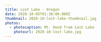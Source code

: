 ```yaml
---
title: Lost Lake - Oregon
date: 2020-10-05T01:30:00.000Z
thumbnail: 2020-10-lost-lake-thumbnail.jpg
photos:
  - photocaption: Mt. Hood from Lost Lake
    photourl: 2020-10-lost-lake.jpg
---
```

